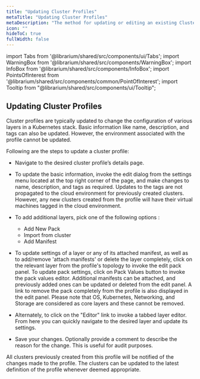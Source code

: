 ```yaml
---
title: "Updating Cluster Profiles"
metaTitle: "Updating Cluster Profiles"
metaDescription: "The method for updating or editing an existing Cluster Profile on Spectro Cloud"
icon: ""
hideToC: true
fullWidth: false
---
```


import Tabs from '@librarium/shared/src/components/ui/Tabs';
import WarningBox from '@librarium/shared/src/components/WarningBox';
import InfoBox from '@librarium/shared/src/components/InfoBox';
import PointsOfInterest from '@librarium/shared/src/components/common/PointOfInterest';
import Tooltip from "@librarium/shared/src/components/ui/Tooltip";

## Updating Cluster Profiles

Cluster profiles are typically updated to change the configuration of various layers in a Kubernetes stack. Basic information like name, description, and tags can also be updated. However, the environment associated with the profile cannot be updated.

Following are the steps to update a cluster profile:

* Navigate  to the desired cluster profile’s details page.

* To update the basic information, invoke the edit dialog from the settings menu located at the top right corner of the page, and make changes to name, description, and tags as required. Updates to the tags are not propagated to the cloud environment for previously created clusters. However, any new clusters created from the profile will have their virtual machines tagged in the cloud environment.


* To add additional layers, pick one of the following options :
  * Add New Pack
  * Import from cluster
  * Add Manifest

 * To update settings of a layer or any of its attached manifest, as well as to add/remove 'attach manifests' or delete the layer completely, click on the relevant layer from the profile's topology to invoke the edit pack panel. To update pack settings, click on Pack Values button to invoke the pack values editor. Additional manifests can be attached, and previously added ones can be updated or deleted from the edit panel. A link to remove the pack completely from the profile is also displayed in the edit panel. <WarningBox>Please note that OS, Kubernetes, Networking, and Storage are considered as core layers and these cannot be removed.</WarningBox>
 * Alternately, to click on the "Editor" link to invoke a tabbed layer editor. From here you can quickly navigate to the desired layer and update its settings.
 * Save your changes. Optionally provide a comment to describe the reason for the change. This is useful for audit purposes.

All clusters previously created from this profile will be notified of the changes made to the profile. The clusters can be updated to the latest definition of the profile whenever deemed appropriate.
